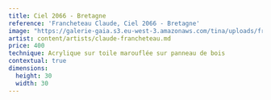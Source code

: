 ```yaml
---
title: Ciel 2066 - Bretagne
reference: 'Francheteau Claude, Ciel 2066 - Bretagne'
image: "https://galerie-gaia.s3.eu-west-3.amazonaws.com/tina/uploads/francheteau-claude/galerie-gaia-francheteau-claude-ciel 2066-encadreÌ\x81.jpg"
artist: content/artists/claude-francheteau.md
price: 400
technique: Acrylique sur toile marouflée sur panneau de bois
contextual: true
dimensions:
  height: 30
  width: 30
---
```


